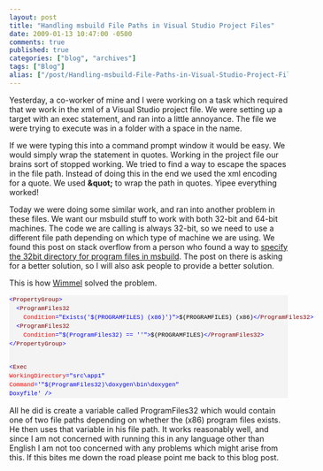 ```yaml
---
layout: post
title: "Handling msbuild File Paths in Visual Studio Project Files"
date: 2009-01-13 10:47:00 -0500
comments: true
published: true
categories: ["blog", "archives"]
tags: ["Blog"]
alias: ["/post/Handling-msbuild-File-Paths-in-Visual-Studio-Project-Files", "/post/handling-msbuild-file-paths-in-visual-studio-project-files"]
---
```

<!-- more -->

<p>Yesterday, a co-worker of mine and I were working on a task which required that we work in the xml of a Visual Studio project file. We were setting up a target with an exec statement, and ran into a little annoyance. The file we were trying to execute was in a folder with a space in the name.</p>
<p>If we were typing this into a command prompt window it would be easy. We would simply wrap the statement in quotes. Working in the project file our brains sort of stopped working. We tried to find a way to escape the spaces in the file path. Instead of doing this in the end we used the xml encoding for a quote. We used <strong>&amp;quot;</strong> to wrap the path in quotes. Yipee everything worked!</p>
<p>Today we were doing some similar work, and ran into another problem in these files. We want our msbuild stuff to work with both 32-bit and 64-bit machines. The code we are calling is always 32-bit, so we need to use a different file path depending on which type of machine we are using. We found this post on stack overflow from a person who found a way to <a href="http://stackoverflow.com/questions/346175/use-32bit-program-files-directory-in-msbuild" target="_blank">specify the 32bit directory for program files in msbuild</a>. The post on there is asking for a better solution, so I will also ask people to provide a better solution.</p>
<p>This is how <a href="http://stackoverflow.com/users/33499/wimmel" target="_blank">Wimmel</a> solved the problem.</p>
<div>
<pre style="font-size: 8pt; margin: 0em; overflow: visible; width: 100%; color: black; line-height: 12pt; font-family: consolas, 'Courier New', courier, monospace; background-color: #f4f4f4; border-style: none; padding: 0px;"><span style="color: #0000ff">&lt;</span><span style="color: #800000">PropertyGroup</span><span style="color: #0000ff">&gt;</span>
  <span style="color: #0000ff">&lt;</span><span style="color: #800000">ProgramFiles32</span> 
    <span style="color: #ff0000">Condition</span><span style="color: #0000ff">="Exists('$(PROGRAMFILES) (x86)')"</span><span style="color: #0000ff">&gt;</span>$(PROGRAMFILES) (x86)<span style="color: #0000ff">&lt;/</span><span style="color: #800000">ProgramFiles32</span><span style="color: #0000ff">&gt;</span>
  <span style="color: #0000ff">&lt;</span><span style="color: #800000">ProgramFiles32</span> 
    <span style="color: #ff0000">Condition</span><span style="color: #0000ff">="$(ProgramFiles32) == ''"</span><span style="color: #0000ff">&gt;</span>$(PROGRAMFILES)<span style="color: #0000ff">&lt;/</span><span style="color: #800000">ProgramFiles32</span><span style="color: #0000ff">&gt;</span>
<span style="color: #0000ff">&lt;/</span><span style="color: #800000">PropertyGroup</span><span style="color: #0000ff">&gt;</span>

<span style="color: #0000ff">&lt;</span><span style="color: #800000">Exec</span> <span style="color: #ff0000">WorkingDirectory</span><span style="color: #0000ff">="src\app1"</span> 
  <span style="color: #ff0000">Command</span><span style="color: #0000ff">='"$(ProgramFiles32)\doxygen\bin\doxygen" Doxyfile'</span> <span style="color: #0000ff">/&gt;</span>
</pre>
</div>
<p>All he did is create a variable called ProgramFiles32 which would contain one of two file paths depending on whether the (x86) program files exists. He then uses that variable in his file path. It works reasonably well, and since I am not concerned with running this in any language other than English I am not too concerned with any problems which might arise from this. If this bites me down the road please point me back to this blog post.</p>
